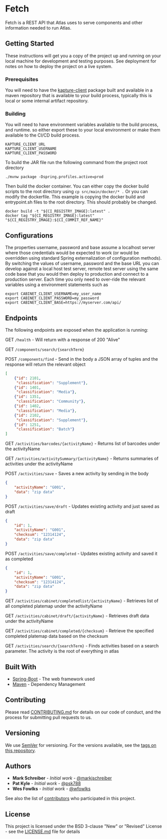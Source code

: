 # Fetch

Fetch is a REST API that Atlas uses to serve components and other information needed to run Atlas. 

## Getting Started

These instructions will get you a copy of the project up and running on your local machine for development and testing purposes. 
See deployment for notes on how to deploy the project on a live system.

### Prerequisites

You will need to have the [kapture-client](https://github.com/Kaleido-Biosciences/kapture-client) package built and 
available in a maven repository that is available to your build process, typically this is local or some internal artifact repository.

### Building

You will need to have environment variables available to the build process, and runtime. so either export these to your
local environment or make them available to the CI/CD build process.

```
KAPTURE_CLIENT_URL
KAPTURE_CLIENT_USERNAME
KAPTURE_CLIENT_PASSWORD
```
To build the JAR file run the following command from the project root directory
```
./mvnw package -Dspring.profiles.active=prod
```
Then build the docker container. You can either copy the docker build scripts to the root directory using `cp src/main/docker/* .`
Or you can modify the dockerfile. This example is copying the docker build and entrypoint.sh files to the root directory.
This should probably be changed.
```
docker build -t "${CI_REGISTRY_IMAGE}:latest" .
docker tag "${CI_REGISTRY_IMAGE}:latest" "${CI_REGISTRY_IMAGE}:${CI_COMMIT_REF_NAME}"
```

## Configurations
The properties username, password and base assume a localhost server where those credentials would be expected
to work (or would be overridden using standard Spring externalization of configuration methods). By switching the
values of username, password and the base URL you can develop against a local host test server, remote test server
using the same code base that you would then deploy to production and connect to a production server. Each time
you only need to over-ride the relevant variables using a environment statements such as

```
export CABINET_CLIENT_USERNAME=my_user_name 
export CABINET_CLIENT_PASSWORD=my_password
export CABINET_CLIENT_BASE=https://myserver.com/api/
```

## Endpoints

The following endpoints are exposed when the application is running:

GET `/health` - Will return with a response of 200 "Alive"

GET `/components/search/{searchTerm}`

POST `/components/find` - Send in the body a JSON array of tuples and the response will return the relevant object
```json
[
	{"id": 2101,
     "classification": "Supplement"},
	{"id": 1401,
     "classification": "Media"},
	{"id": 1351,
     "classification": "Community"},
	{"id": 1402,
     "classification": "Media"},
	{"id": 2102,
     "classification": "Supplement"},
	{"id": 1251,
     "classification": "Batch"}
]
```

GET `/activities/barcodes/{activityName}` -  Returns list of barcodes under the activityName

GET `/activities/activitySummary/{activityName}` - Returns summaries of activities under the activityName

POST `/activities/save` -  Saves a new activity by sending in the body
```json
{
    "activityName": "G001",
	"data": "zip data"
}
```

POST `/activities/save/draft` -  Updates existing activity and just saved as draft
```json
{
    "id": 1,
    "activityName": "G001",
	"checksum": "12314124",
	"data": "zip data"
}
```

POST `/activities/save/completed` -  Updates existing activity and saved it as completed
```json
{
    "id": 1,
    "activityName": "G001",
	"checksum": "12314124",
	"data": "zip data"
}
```

GET `/activities/cabinet/completedlist/{activityName}` - Retrieves list of all completed platemap under the activityName

GET `/activities/cabinet/draft/{activityName}` - Retrieves draft data under the activityName

GET `/activities/cabinet/completed/{checksum}` - Retrieve the specified completed platemap data based on the checksum

GET `/activities/search/{searchTerm}` - Finds activities based on a search parameter. The activity is the root of everything in atlas

## Built With

* [Spring-Boot](https://spring.io/projects/spring-boot) - The web framework used
* [Maven](https://maven.apache.org/) - Dependency Management

## Contributing

Please read [CONTRIBUTING.md](https://gist.github.com/PurpleBooth/b24679402957c63ec426) for details on our code of conduct, and the process for submitting pull requests to us.

## Versioning

We use [SemVer](http://semver.org/) for versioning. For the versions available, see the [tags on this repository](https://github.com/Kaleido-Biosciences/fetch/tags). 

## Authors

* **Mark Schreiber** - *Initial work* - [@markjschreiber](https://github.com/markjschreiber)
* **Pat Kyle** - *Initial work* - [@psk788](https://github.com/psk788)
* **Wes Fowlks** - *Initial work* - [@wfowlks](https://github.com/wfowlks)

See also the list of [contributors](https://github.com/Kaleido-Biosciences/fetch/graphs/contributors) who participated in this project.

## License

This project is licensed under the BSD 3-clause "New" or "Revised" License - see the [LICENSE.md](LICENSE.md) file for details
